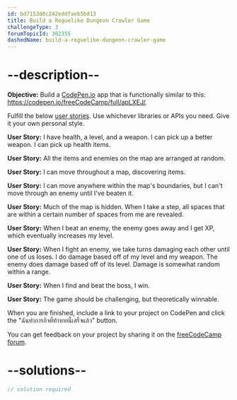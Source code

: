 ```yaml
---
id: bd7153d8c242eddfaeb5bd13
title: Build a Roguelike Dungeon Crawler Game
challengeType: 3
forumTopicId: 302355
dashedName: build-a-roguelike-dungeon-crawler-game
---
```


# --description--

**Objective:** Build a [CodePen.io](https://codepen.io) app that is functionally similar to this: <https://codepen.io/freeCodeCamp/full/apLXEJ/>.

Fulfill the below [user stories](https://en.wikipedia.org/wiki/User_story). Use whichever libraries or APIs you need. Give it your own personal style.

**User Story:** I have health, a level, and a weapon. I can pick up a better weapon. I can pick up health items.

**User Story:** All the items and enemies on the map are arranged at random.

**User Story:** I can move throughout a map, discovering items.

**User Story:** I can move anywhere within the map's boundaries, but I can't move through an enemy until I've beaten it.

**User Story:** Much of the map is hidden. When I take a step, all spaces that are within a certain number of spaces from me are revealed.

**User Story:** When I beat an enemy, the enemy goes away and I get XP, which eventually increases my level.

**User Story:** When I fight an enemy, we take turns damaging each other until one of us loses. I do damage based off of my level and my weapon. The enemy does damage based off of its level. Damage is somewhat random within a range.

**User Story:** When I find and beat the boss, I win.

**User Story:** The game should be challenging, but theoretically winnable.

When you are finished, include a link to your project on CodePen and click the "ฉันทำภารกิจที่ท้าทายนี้เสร็จแล้ว" button.

You can get feedback on your project by sharing it on the [freeCodeCamp forum](https://forum.freecodecamp.org/c/project-feedback/409).

# --solutions--

```js
// solution required
```
